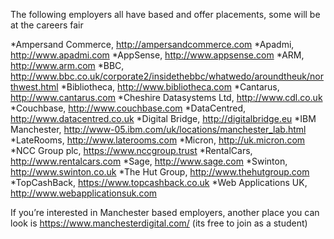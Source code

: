 The following employers all have  based and offer placements, some will be at the careers fair


*Ampersand Commerce, http://ampersandcommerce.com
*Apadmi, http://www.apadmi.com
*AppSense, http://www.appsense.com
*ARM, http://www.arm.com
*BBC, http://www.bbc.co.uk/corporate2/insidethebbc/whatwedo/aroundtheuk/northwest.html
*Bibliotheca, http://www.bibliotheca.com
*Cantarus, http://www.cantarus.com
*Cheshire Datasystems Ltd, http://www.cdl.co.uk
*Couchbase, http://www.couchbase.com
*DataCentred, http://www.datacentred.co.uk
*Digital Bridge, http://digitalbridge.eu
*IBM Manchester, http://www-05.ibm.com/uk/locations/manchester_lab.html
*LateRooms, http://www.laterooms.com
*Micron, http://uk.micron.com
*NCC Group plc, https://www.nccgroup.trust
*RentalCars, http://www.rentalcars.com
*Sage, http://www.sage.com
*Swinton, http://www.swinton.co.uk
*The Hut Group, http://www.thehutgroup.com
*TopCashBack, https://www.topcashback.co.uk
*Web Applications UK, http://www.webapplicationsuk.com

If you’re interested in Manchester based employers, another place you can look is https://www.manchesterdigital.com/ (its free to join as a student)
